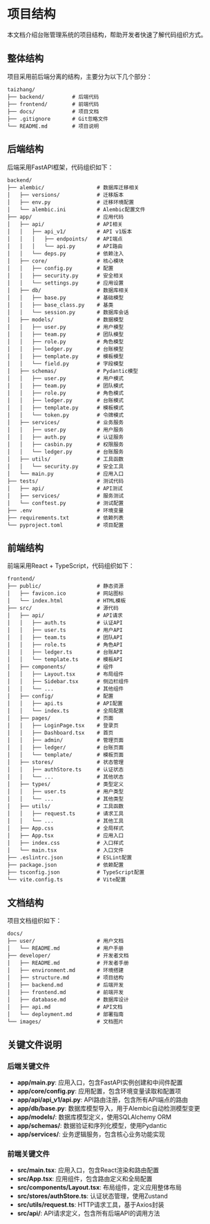 # 项目结构

本文档介绍台账管理系统的项目结构，帮助开发者快速了解代码组织方式。

## 整体结构

项目采用前后端分离的结构，主要分为以下几个部分：

```
taizhang/
├── backend/         # 后端代码
├── frontend/        # 前端代码
├── docs/            # 项目文档
├── .gitignore       # Git忽略文件
└── README.md        # 项目说明
```

## 后端结构

后端采用FastAPI框架，代码组织如下：

```
backend/
├── alembic/                 # 数据库迁移相关
│   ├── versions/            # 迁移版本
│   ├── env.py               # 迁移环境配置
│   └── alembic.ini          # Alembic配置文件
├── app/                     # 应用代码
│   ├── api/                 # API相关
│   │   ├── api_v1/          # API v1版本
│   │   │   ├── endpoints/   # API端点
│   │   │   └── api.py       # API路由
│   │   └── deps.py          # 依赖注入
│   ├── core/                # 核心模块
│   │   ├── config.py        # 配置
│   │   ├── security.py      # 安全相关
│   │   └── settings.py      # 应用设置
│   ├── db/                  # 数据库相关
│   │   ├── base.py          # 基础模型
│   │   ├── base_class.py    # 基类
│   │   └── session.py       # 数据库会话
│   ├── models/              # 数据模型
│   │   ├── user.py          # 用户模型
│   │   ├── team.py          # 团队模型
│   │   ├── role.py          # 角色模型
│   │   ├── ledger.py        # 台账模型
│   │   ├── template.py      # 模板模型
│   │   └── field.py         # 字段模型
│   ├── schemas/             # Pydantic模型
│   │   ├── user.py          # 用户模式
│   │   ├── team.py          # 团队模式
│   │   ├── role.py          # 角色模式
│   │   ├── ledger.py        # 台账模式
│   │   ├── template.py      # 模板模式
│   │   └── token.py         # 令牌模式
│   ├── services/            # 业务服务
│   │   ├── user.py          # 用户服务
│   │   ├── auth.py          # 认证服务
│   │   ├── casbin.py        # 权限服务
│   │   └── ledger.py        # 台账服务
│   ├── utils/               # 工具函数
│   │   └── security.py      # 安全工具
│   └── main.py              # 应用入口
├── tests/                   # 测试代码
│   ├── api/                 # API测试
│   ├── services/            # 服务测试
│   └── conftest.py          # 测试配置
├── .env                     # 环境变量
├── requirements.txt         # 依赖列表
└── pyproject.toml           # 项目配置
```

## 前端结构

前端采用React + TypeScript，代码组织如下：

```
frontend/
├── public/                  # 静态资源
│   ├── favicon.ico          # 网站图标
│   └── index.html           # HTML模板
├── src/                     # 源代码
│   ├── api/                 # API请求
│   │   ├── auth.ts          # 认证API
│   │   ├── user.ts          # 用户API
│   │   ├── team.ts          # 团队API
│   │   ├── role.ts          # 角色API
│   │   ├── ledger.ts        # 台账API
│   │   └── template.ts      # 模板API
│   ├── components/          # 组件
│   │   ├── Layout.tsx       # 布局组件
│   │   ├── Sidebar.tsx      # 侧边栏组件
│   │   └── ...              # 其他组件
│   ├── config/              # 配置
│   │   ├── api.ts           # API配置
│   │   └── index.ts         # 全局配置
│   ├── pages/               # 页面
│   │   ├── LoginPage.tsx    # 登录页
│   │   ├── Dashboard.tsx    # 首页
│   │   ├── admin/           # 管理页面
│   │   ├── ledger/          # 台账页面
│   │   └── template/        # 模板页面
│   ├── stores/              # 状态管理
│   │   ├── authStore.ts     # 认证状态
│   │   └── ...              # 其他状态
│   ├── types/               # 类型定义
│   │   ├── user.ts          # 用户类型
│   │   └── ...              # 其他类型
│   ├── utils/               # 工具函数
│   │   ├── request.ts       # 请求工具
│   │   └── ...              # 其他工具
│   ├── App.css              # 全局样式
│   ├── App.tsx              # 应用入口
│   ├── index.css            # 入口样式
│   └── main.tsx             # 入口文件
├── .eslintrc.json           # ESLint配置
├── package.json             # 依赖配置
├── tsconfig.json            # TypeScript配置
└── vite.config.ts           # Vite配置
```

## 文档结构

项目文档组织如下：

```
docs/
├── user/                    # 用户文档
│   └── README.md            # 用户手册
├── developer/               # 开发者文档
│   ├── README.md            # 开发者手册
│   ├── environment.md       # 环境搭建
│   ├── structure.md         # 项目结构
│   ├── backend.md           # 后端开发
│   ├── frontend.md          # 前端开发
│   ├── database.md          # 数据库设计
│   ├── api.md               # API文档
│   └── deployment.md        # 部署指南
└── images/                  # 文档图片
```

## 关键文件说明

### 后端关键文件

- **app/main.py**: 应用入口，包含FastAPI实例创建和中间件配置
- **app/core/config.py**: 应用配置，包含环境变量读取和配置项
- **app/api/api_v1/api.py**: API路由注册，包含所有API端点的路由
- **app/db/base.py**: 数据库模型导入，用于Alembic自动检测模型变更
- **app/models/**: 数据库模型定义，使用SQLAlchemy ORM
- **app/schemas/**: 数据验证和序列化模型，使用Pydantic
- **app/services/**: 业务逻辑服务，包含核心业务功能实现

### 前端关键文件

- **src/main.tsx**: 应用入口，包含React渲染和路由配置
- **src/App.tsx**: 应用组件，包含路由定义和全局配置
- **src/components/Layout.tsx**: 布局组件，定义应用整体布局
- **src/stores/authStore.ts**: 认证状态管理，使用Zustand
- **src/utils/request.ts**: HTTP请求工具，基于Axios封装
- **src/api/**: API请求定义，包含所有后端API的调用方法 